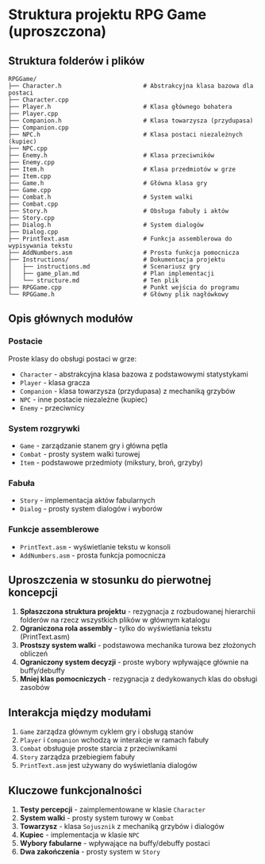 # Struktura projektu RPG Game (uproszczona)

## Struktura folderów i plików
```
RPGGame/
├── Character.h                       # Abstrakcyjna klasa bazowa dla postaci
├── Character.cpp
├── Player.h                          # Klasa głównego bohatera
├── Player.cpp
├── Companion.h                       # Klasa towarzysza (przydupasa)
├── Companion.cpp
├── NPC.h                             # Klasa postaci niezależnych (kupiec)
├── NPC.cpp
├── Enemy.h                           # Klasa przeciwników
├── Enemy.cpp
├── Item.h                            # Klasa przedmiotów w grze
├── Item.cpp
├── Game.h                            # Główna klasa gry
├── Game.cpp
├── Combat.h                          # System walki
├── Combat.cpp
├── Story.h                           # Obsługa fabuły i aktów
├── Story.cpp
├── Dialog.h                          # System dialogów
├── Dialog.cpp
├── PrintText.asm                     # Funkcja assemblerowa do wypisywania tekstu
├── AddNumbers.asm                    # Prosta funkcja pomocnicza
├── Instructions/                     # Dokumentacja projektu
│   ├── instructions.md               # Scenariusz gry
│   ├── game_plan.md                  # Plan implementacji
│   └── structure.md                  # Ten plik
├── RPGGame.cpp                       # Punkt wejścia do programu
└── RPGGame.h                         # Główny plik nagłówkowy
```

## Opis głównych modułów

### Postacie
Proste klasy do obsługi postaci w grze:
- `Character` - abstrakcyjna klasa bazowa z podstawowymi statystykami
- `Player` - klasa gracza
- `Companion` - klasa towarzysza (przydupasa) z mechaniką grzybów
- `NPC` - inne postacie niezależne (kupiec)
- `Enemy` - przeciwnicy

### System rozgrywki
- `Game` - zarządzanie stanem gry i główna pętla
- `Combat` - prosty system walki turowej
- `Item` - podstawowe przedmioty (mikstury, broń, grzyby)

### Fabuła
- `Story` - implementacja aktów fabularnych
- `Dialog` - prosty system dialogów i wyborów

### Funkcje assemblerowe
- `PrintText.asm` - wyświetlanie tekstu w konsoli
- `AddNumbers.asm` - prosta funkcja pomocnicza

## Uproszczenia w stosunku do pierwotnej koncepcji

1. **Spłaszczona struktura projektu** - rezygnacja z rozbudowanej hierarchii folderów na rzecz wszystkich plików w głównym katalogu
2. **Ograniczona rola assembly** - tylko do wyświetlania tekstu (PrintText.asm)
3. **Prostszy system walki** - podstawowa mechanika turowa bez złożonych obliczeń
4. **Ograniczony system decyzji** - proste wybory wpływające głównie na buffy/debuffy
5. **Mniej klas pomocniczych** - rezygnacja z dedykowanych klas do obsługi zasobów

## Interakcja między modułami

1. `Game` zarządza głównym cyklem gry i obsługą stanów
2. `Player` i `Companion` wchodzą w interakcje w ramach fabuły
3. `Combat` obsługuje proste starcia z przeciwnikami
4. `Story` zarządza przebiegiem fabuły
5. `PrintText.asm` jest używany do wyświetlania dialogów

## Kluczowe funkcjonalności

1. **Testy percepcji** - zaimplementowane w klasie `Character`
2. **System walki** - prosty system turowy w `Combat`
3. **Towarzysz** - klasa `Sojusznik` z mechaniką grzybów i dialogów
4. **Kupiec** - implementacja w klasie `NPC`
5. **Wybory fabularne** - wpływające na buffy/debuffy postaci
6. **Dwa zakończenia** - prosty system w `Story`
